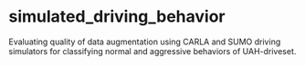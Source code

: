 # simulated_driving_behavior
Evaluating quality of data augmentation using CARLA and SUMO driving simulators for classifying normal and aggressive behaviors of UAH-driveset.
